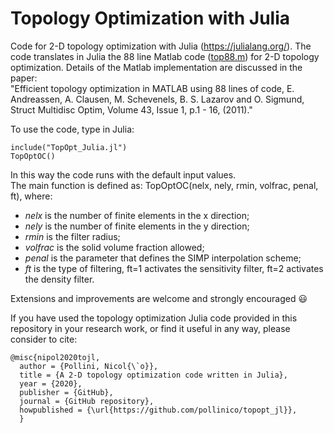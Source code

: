 # Topology Optimization with Julia

Code for 2-D topology optimization with Julia (https://julialang.org/).
The code translates in Julia the 88 line Matlab code (<a href="https://www.topopt.mek.dtu.dk/Apps-and-software/Efficient-topology-optimization-in-MATLAB">top88.m</a>) for 2-D topology optimization.
Details of the Matlab implementation are discussed in the paper:  
"Efficient topology optimization in MATLAB using 88 lines of code, E. Andreassen, A. Clausen, M. Schevenels, B. S. Lazarov and O. Sigmund, Struct Multidisc Optim, Volume 43, Issue 1, p.1 - 16, (2011)."  


To use the code, type in Julia:
```
include("TopOpt_Julia.jl")
TopOptOC()
```   
In this way the code runs with the default input values.  
The main function is defined as: TopOptOC(nelx, nely, rmin, volfrac, penal, ft), where:
<ul>
  <li><i>nelx</i> is the number of finite elements in the x direction;</li> 
  <li><i>nely</i> is the number of finite elements in the y direction;</li> 
  <li><i>rmin</i> is the filter radius;</li>
  <li><i>volfrac</i> is the solid volume fraction allowed;</li> 
  <li><i>penal</i> is the parameter that defines the SIMP interpolation scheme;</li>
  <li><i>ft</i> is the type of filtering, ft=1 activates the sensitivity filter, ft=2 activates the density filter.</li> 
</ul>


 Extensions and improvements are welcome and strongly encouraged :smiley:   
  
  
If you have used the topology optimization Julia code provided in this repository in your research work, or find it useful in any way, please consider to cite:
```
@misc{nipol2020tojl,
  author = {Pollini, Nicol{\`o}},
  title = {A 2-D topology optimization code written in Julia},
  year = {2020},
  publisher = {GitHub},
  journal = {GitHub repository},
  howpublished = {\url{https://github.com/pollinico/topopt_jl}},
  }
  ```

